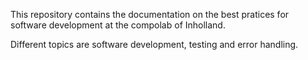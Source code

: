 This repository contains the documentation on the best pratices for software development at the compolab of Inholland.

Different topics are software development, testing and error handling.

